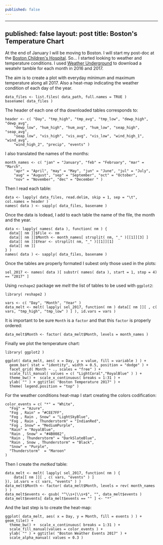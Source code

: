 ```yaml
---
published: false
---
```

---
published: false
layout: post
title: Boston's Temperature Chart
---


At the end of January I will be moving to Boston. I will start my post-doc at the [Boston Children's Hospital](www.childrenshospital.org). So... I started looking to weather and temperature conditions. I used [Weather Underground](https://www.wunderground.com) to download a weatehr tamble for each month in 2016 and 2017.

The aim is to create a plot with everyday mínimum and maximum temperature along all 2017. Also a heat-map indicating the weather condition of each day of the year.

```{r}
data_files <- list.files( data_path, full.names = TRUE )
basename( data_files )
```

The header of each one of tha downloaded tables corresponds to:

```{r}
header <- c( "Day", "tmp_high", "tmp_avg", "tmp_low", "dewp_high", "dewp_avg", 
    "dewp_low", "hum_high", "hum_avg", "hum_low", "seap_high", "seap_avg", 
    "seap_low", "vis_high", "vis_avg", "vis_low", "wind_high_1", "wind_avg", 
    "wind_high_2", "precip", "events" )
```

I also translated the names of the months:

```{r}
month_names <- c( "jan" = "January", "feb" = "February", "mar" = "March", 
    "apr" = "April", "may" = "May", "jun" = "June", "jul" = "July", 
    "aug" = "August", "sep" = "September", "oct" = "October", 
    "nov" = "November", "dec" = "December " )
```

Then I read each table:

```{r}
data <- lapply( data_files, read.delim, skip = 1, sep = "\t", col.names = header )
names( data ) <- sapply( data_files, basename )
```

Once the data is lodead, I add to each table the name of the file, the month and the year.

```{r}
data <- lapply( names( data ), function( nm ) { 
  data[[ nm ]]$File <- nm
  data[[ nm ]]$Month <- month_names[ strsplit( nm, "_" )[[1]][3] ]
  data[[ nm ]]$Year <- strsplit( nm, "_" )[[1]][1]
  data[[ nm ]] 
} )
names( data ) <- sapply( data_files, basename )
```

Once the tables are properly formated I subest only those used in the plots:

```{r}
sel_2017 <- names( data )[ substr( names( data ), start = 1, stop = 4) == "2017" ]
```

Using `reshape2` package we *melt* the list of tables to be used with `ggplot2`:

```{r}
library( reshape2 )

vars <- c( "Day", "Month", "Year" )
data_melt <- melt( lapply( sel_2017, function( nm ) data[[ nm ]][ , c( vars, "tmp_high", "tmp_low" ) ] ), id.vars = vars )
```

It is important to be sure `Month` is a `factor` and that this `factor` is properly ordered:

```{r}
data_melt$Month <- factor( data_melt$Month, levels = month_names )
```

Finally we plot the temperature chart:

```{r}
library( ggplot2 )

ggplot( data_melt, aes( x = Day, y = value, fill = variable ) ) + 
  geom_bar( stat = "identity", width = 0.5, position = "dodge" ) +
  facet_grid( Month ~ ., scales = "free" ) +
  scale_fill_manual( values = c( "LightCoral","RoyalBlue" ) ) +
  theme_bw() +  scale_x_continuous( breaks = 1:31 ) +
  ylab( "" ) + ggtitle( "Boston Temperature 2017" ) +
  theme( legend.position = "top" )
```

For the weather conditions heat-map I start creating the colors codification:

```{r}
color_events = c( "*" = "White",
  "Fog" = "Azure",
  "Fog , Rain" = "#CEE7FF",
  "Fog , Rain , Snow" = "LightSkyBlue",
  "Fog , Rain , Thunderstorm" = "IndianRed",
  "Fog , Snow" = "MediumPurple",
  "Rain" = "RoyalBlue",
  "Rain , Snow" = "#4B0082",
  "Rain , Thunderstorm" = "DarkSlateBlue",
  "Rain , Snow , Thunderstorm" = "Black",
  "Snow" = "Purple",
  "Thunderstorm"  = "Maroon"
)
```

Then I create the _metked_ table:

```{r}
data_melt <- melt( lapply( sel_2017, function( nm ) {
    data[[ nm ]][ , c( vars, "events" ) ]
}), id.vars = c( vars, "events" ) )
data_melt$Month <- factor( data_melt$Month, levels = rev( month_names ) )
data_melt$events <- gsub( "^\\s+|\\s+$", "", data_melt$events )
data_melt$events[ data_melt$events == "" ] <- "*"
```

And the last step is to create the heat-map:

```{r message=FALSE, fig.width=10, fig.height=5}
ggplot( data_melt, aes( x = Day, y = Month, fill = events ) ) + geom_tile() +
  theme_bw() +  scale_x_continuous( breaks = 1:31 ) +
  scale_fill_manual(values = color_events ) +
  ylab( "" ) + ggtitle( "Boston Weather Events 2017" ) +
  scale_alpha_manual( values = 0.3 )
```